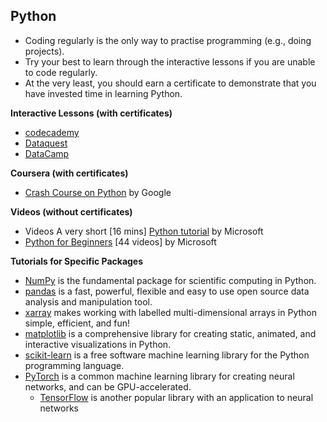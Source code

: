 ## Python 

- Coding regularly is the only way to practise programming (e.g., doing projects). 
- Try your best to learn through the interactive lessons if you are unable to code regularly.
- At the very least, you should earn a certificate to demonstrate that you have invested time in learning Python.

**Interactive Lessons (with certificates)**

- [codecademy](https://www.codecademy.com/catalog/language/python)
- [Dataquest](https://www.dataquest.io/path/data-scientist/)
- [DataCamp](https://www.datacamp.com/)

**Coursera (with certificates)**

- [Crash Course on Python](https://www.coursera.org/learn/python-crash-course) by Google 

**Videos (without certificates)**

- Videos A very short [16 mins] [Python tutorial](https://learn.microsoft.com/en-us/training/modules/intro-to-python/) by Microsoft
- [Python for Beginners](https://aka.ms/LearnPython) [44 videos] by Microsoft 

**Tutorials for Specific Packages**

- [NumPy](https://numpy.org/devdocs/user/quickstart.html) is the fundamental package for scientific computing in Python.
- [pandas](https://pandas.pydata.org/pandas-docs/stable/user_guide/10min.html) is a fast, powerful, flexible and easy to use open source data analysis and manipulation tool.
- [xarray](https://tutorial.xarray.dev/intro.html) makes working with labelled multi-dimensional arrays in Python simple, efficient, and fun!
- [matplotlib](https://matplotlib.org/stable/tutorials/index.html) is a comprehensive library for creating static, animated, and interactive visualizations in Python.
- [scikit-learn](https://scikit-learn.org/stable/tutorial/basic/tutorial.html) is a free software machine learning library for the Python programming language.
- [PyTorch](https://pytorch.org/tutorials/) is a common machine learning library for creating neural networks, and can be GPU-accelerated.
  - [TensorFlow](https://www.tensorflow.org/tutorials/) is another popular library with an application to neural networks
